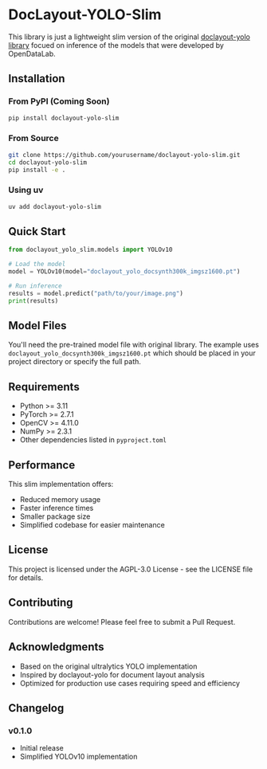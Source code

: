# DocLayout-YOLO-Slim

This library is just a lightweight slim version of the original [doclayout-yolo library](https://github.com/opendatalab/DocLayout-YOLO) focued on inference of the models that were developed by OpenDataLab.

## Installation

### From PyPI (Coming Soon)
```bash
pip install doclayout-yolo-slim
```

### From Source
```bash
git clone https://github.com/yourusername/doclayout-yolo-slim.git
cd doclayout-yolo-slim
pip install -e .
```

### Using uv
```bash
uv add doclayout-yolo-slim
```

## Quick Start

```python
from doclayout_yolo_slim.models import YOLOv10

# Load the model
model = YOLOv10(model="doclayout_yolo_docsynth300k_imgsz1600.pt")

# Run inference
results = model.predict("path/to/your/image.png")
print(results)
```


## Model Files

You'll need the pre-trained model file with original library. The example uses `doclayout_yolo_docsynth300k_imgsz1600.pt` which should be placed in your project directory or specify the full path.

## Requirements

- Python >= 3.11
- PyTorch >= 2.7.1
- OpenCV >= 4.11.0
- NumPy >= 2.3.1
- Other dependencies listed in `pyproject.toml`

## Performance

This slim implementation offers:
- Reduced memory usage
- Faster inference times
- Smaller package size
- Simplified codebase for easier maintenance

## License

This project is licensed under the AGPL-3.0 License - see the LICENSE file for details.

## Contributing

Contributions are welcome! Please feel free to submit a Pull Request.

## Acknowledgments

- Based on the original ultralytics YOLO implementation
- Inspired by doclayout-yolo for document layout analysis
- Optimized for production use cases requiring speed and efficiency

## Changelog

### v0.1.0
- Initial release
- Simplified YOLOv10 implementation
